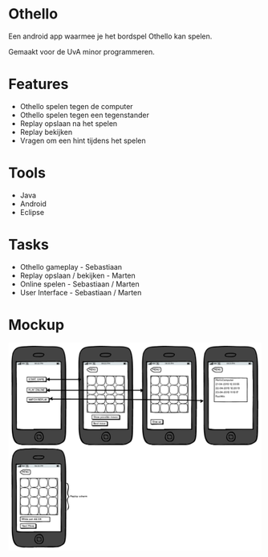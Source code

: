 # Othello

Een android app waarmee je het bordspel Othello kan spelen.

Gemaakt voor de UvA minor programmeren.

# Features

* Othello spelen tegen de computer
* Othello spelen tegen een tegenstander
* Replay opslaan na het spelen
* Replay bekijken
* Vragen om een hint tijdens het spelen

# Tools

* Java
* Android
* Eclipse

# Tasks

* Othello gameplay - Sebastiaan
* Replay opslaan / bekijken - Marten
* Online spelen - Sebastiaan / Marten
* User Interface - Sebastiaan / Marten

# Mockup
![alt text](docs/mockup.png "img")

